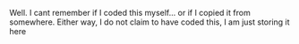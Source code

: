 Well. I cant remember if I coded this myself... or if I copied it from somewhere. 
Either way, I do not claim to have coded this, I am just storing it here
